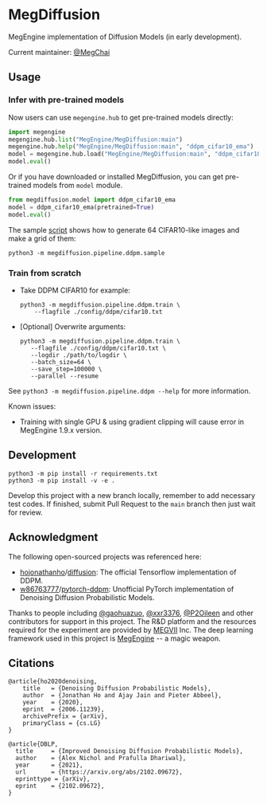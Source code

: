 # MegDiffusion

MegEngine implementation of Diffusion Models (in early development).

Current maintainer: [@MegChai](https://github.com/MegChai)

## Usage
### Infer with pre-trained models

Now users can use `megengine.hub` to get pre-trained models directly:

```python
import megengine
megengine.hub.list("MegEngine/MegDiffusion:main")
megengine.hub.help("MegEngine/MegDiffusion:main", "ddpm_cifar10_ema")
model = megengine.hub.load("MegEngine/MegDiffusion:main", "ddpm_cifar10_ema", pretrained=True)
model.eval()
```

Or if you have downloaded or installed MegDiffusion, you can get pre-trained models from `model` module.

```python
from megdiffusion.model import ddpm_cifar10_ema
model = ddpm_cifar10_ema(pretrained=True)
model.eval()
```

The sample [script](megdiffusion/pipeline/ddpm/sample.py) shows how to generate 64 CIFAR10-like images and make a grid of them:

```shell
python3 -m megdiffusion.pipeline.ddpm.sample
```

### Train from scratch

- Take DDPM CIFAR10 for example:

  ```shell
  python3 -m megdiffusion.pipeline.ddpm.train \
      --flagfile ./config/ddpm/cifar10.txt
  ```

- [Optional] Overwrite arguments:

   ```shell
   python3 -m megdiffusion.pipeline.ddpm.train \
      --flagfile ./config/ddpm/cifar10.txt \
      --logdir ./path/to/logdir \
      --batch_size=64 \
      --save_step=100000 \
      --parallel --resume
   ```

See `python3 -m megdiffusion.pipeline.ddpm --help` for more information.

Known issues:
- Training with single GPU & using gradient clipping will cause error in MegEngine 1.9.x version.

## Development

```shell
python3 -m pip install -r requirements.txt
python3 -m pip install -v -e .
```

Develop this project with a new branch locally, remember to add necessary test codes.
If finished, submit Pull Request to the `main` branch then just wait for review.

## Acknowledgment

The following open-sourced projects was referenced here:

- [hojonathanho](https://github.com/hojonathanho)/[diffusion](https://github.com/hojonathanho/diffusion): The official Tensorflow implementation of DDPM.
- [w86763777](https://github.com/w86763777)/[pytorch-ddpm](https://github.com/w86763777/pytorch-ddpm): Unofficial PyTorch implementation of Denoising Diffusion Probabilistic Models.

Thanks to people including [@gaohuazuo](https://github.com/gaohuazuo), [@xxr3376](https://github.com/xxr3376), [@P2Oileen](https://github.com/P2Oileen) and other contributors for support in this project. The R&D platform and the resources required for the experiment are provided by [MEGVII](https://megvii.com/) Inc. The deep learning framework used in this project is [MegEngine](https://github.com/MegEngine/MegEngine) -- a magic weapon.

## Citations

```
@article{ho2020denoising,
    title   = {Denoising Diffusion Probabilistic Models},
    author  = {Jonathan Ho and Ajay Jain and Pieter Abbeel},
    year    = {2020},
    eprint  = {2006.11239},
    archivePrefix = {arXiv},
    primaryClass = {cs.LG}
}
```

```
@article{DBLP,
  title     = {Improved Denoising Diffusion Probabilistic Models},
  author    = {Alex Nichol and Prafulla Dhariwal},
  year      = {2021},
  url       = {https://arxiv.org/abs/2102.09672},
  eprinttype = {arXiv},
  eprint    = {2102.09672},
}
```